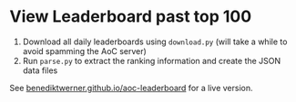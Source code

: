 # View Leaderboard past top 100

1. Download all daily leaderboards using `download.py` (will take a while to avoid spamming the AoC server)
2. Run `parse.py` to extract the ranking information and create the JSON data files

See [benediktwerner.github.io/aoc-leaderboard](https://benediktwerner.github.io/aoc-leaderboard/) for a live version.
